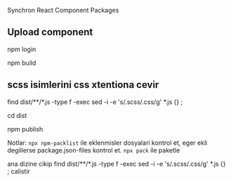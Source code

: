 Synchron React Component Packages

## Upload component

npm login

npm build

## scss isimlerini css xtentiona cevir
find dist/**/*.js -type f -exec sed -i -e 's/.scss/.css/g' *.js {} \;

cd dist

npm publish

Notlar: 
`npx npm-packlist` ile eklenmisler dosyalari kontrol et, eger ekli degillerse package.json-files kontrol et. `npx pack` ile paketle

ana dizine cikip 
find dist/**/*.js -type f -exec sed -i -e 's/.scss/.css/g' *.js {} \;
calistir


